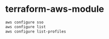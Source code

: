 # terraform-aws-module

```bash
aws configure sso
aws configure list
aws configure list-profiles
```